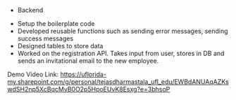 * Backend

- Setup the boilerplate code
- Developed reusable functions such as sending error messages, sending success messages
- Designed tables to store data
- Worked on the registration API. Takes input from user, stores in DB and sends an invitational email to the new employee.

Demo Video Link: https://uflorida-my.sharepoint.com/g/personal/tejasdharmastala_ufl_edu/EWBdANUAqAZKswdSH2np5XcBqcMvB0O2p5HpoEUvK8Esxg?e=3bhsoP